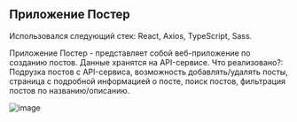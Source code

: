 ## Приложение Постер
Использовался следующий стек: React, Axios, TypeScript, Sass.

Приложение Постер - представляет собой веб-приложение по созданию постов. Данные хранятся на API-сервисе. Что реализовано?: Подрузка постов с API-сервиса, возможность добавлять/удалять посты, страница с подробной информацией о посте, поиск постов, фильтрация постов по названию/описанию.

![image](https://github.com/user-attachments/assets/058f7b86-a922-488a-8af5-b184100de5e4)

